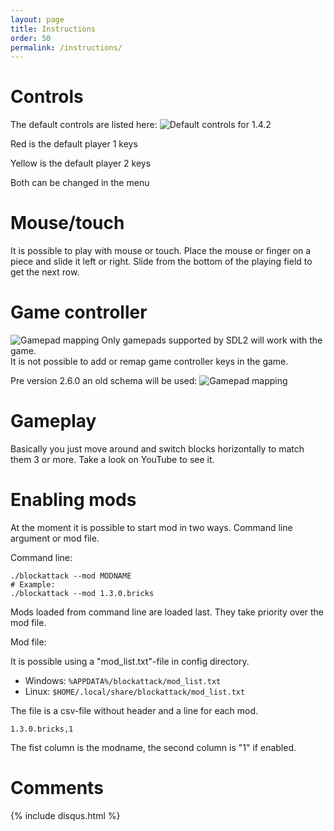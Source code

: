 ```yaml
---
layout: page
title: Instructions
order: 50
permalink: /instructions/
---
```

# Controls
The default controls are listed here:
![Default controls for 1.4.2](../images/Blank-extended-keyboard-by-Cy21-cc-at-by-sa-blockattack.png "Controls")

Red is the default player 1 keys

Yellow is the default player 2 keys

Both can be changed in the menu

# Mouse/touch

It is possible to play with mouse or touch. Place the mouse or finger on a piece and slide it left or right. Slide from the bottom of the playing field to get the next row.

# Game controller

![Gamepad mapping](../images/blockattack_gamepad_controls-2.6.0.png "Gamepad controls from 2.6.0")
Only gamepads supported by SDL2 will work with the game.  
It is not possible to add or remap game controller keys in the game.

Pre version 2.6.0 an old schema will be used:
![Gamepad mapping](../images/blockattack_gamepad_controls-2.3.0.png "Gamepad controls up to 2.5.z")



# Gameplay

Basically you just move around and switch blocks horizontally to match them 3 or more. Take a look on YouTube to see it.

# Enabling mods

At the moment it is possible to start mod in two ways. Command line argument or mod file.

Command line:
```
./blockattack --mod MODNAME
# Example:
./blockattack --mod 1.3.0.bricks
```
Mods loaded from command line are loaded last. They take priority over the mod file.

Mod file:

It is possible using a "mod_list.txt"-file in config directory.
  * Windows: `%APPDATA%/blockattack/mod_list.txt`
  * Linux: `$HOME/.local/share/blockattack/mod_list.txt`

The file is a csv-file without header and a line for each mod.
```
1.3.0.bricks,1
```
The fist column is the modname, the second column is "1" if enabled.

# Comments

{% include disqus.html %}
